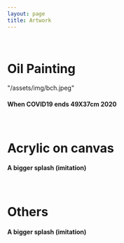 ```yaml
---
layout: page
title: Artwork
---
```


<br/>

# Oil Painting

"/assets/img/bch.jpeg"

#### When COVID19 ends 49X37cm 2020 

<br/>

# Acrylic on canvas 

#### A bigger splash (imitation) 

<br/>

# Others

#### A bigger splash (imitation) 
